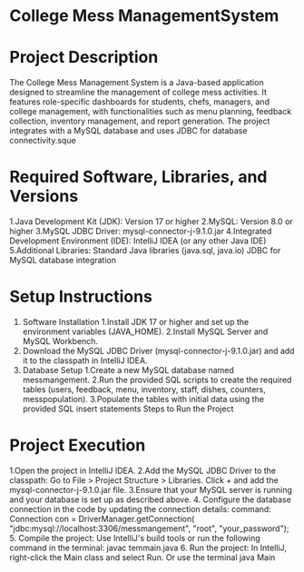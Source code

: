 # College Mess ManagementSystem
# Project Description
The College Mess Management System is a Java-based application designed to streamline
the management of college mess activities. It features role-specific dashboards for
students, chefs, managers, and college management, with functionalities such as menu
planning, feedback collection, inventory management, and report generation. The project
integrates with a MySQL database and uses JDBC for database connectivity.sque
# Required Software, Libraries, and Versions
1.Java Development Kit (JDK): Version 17 or higher
2.MySQL: Version 8.0 or higher
3.MySQL JDBC Driver: mysql-connector-j-9.1.0.jar
4.Integrated Development Environment (IDE): IntelliJ IDEA (or any other Java IDE)
5.Additional Libraries:
 Standard Java libraries (java.sql, java.io)
 JDBC for MySQL database integration
# Setup Instructions
1. Software Installation
1.Install JDK 17 or higher and set up the environment variables (JAVA_HOME).
2.Install MySQL Server and MySQL Workbench.
3. Download the MySQL JDBC Driver (mysql-connector-j-9.1.0.jar) and add it to the
classpath in IntelliJ IDEA.
2. Database Setup
1.Create a new MySQL database named messmangement.
2.Run the provided SQL scripts to create the required tables (users, feedback, menu,
inventory, staff, dishes, counters, messpopulation).
3.Populate the tables with initial data using the provided SQL insert statements
Steps to Run the Project
# Project Execution
1.Open the project in IntelliJ IDEA.
2.Add the MySQL JDBC Driver to the classpath:
Go to File > Project Structure > Libraries.
Click + and add the mysql-connector-j-9.1.0.jar file.
3.Ensure that your MySQL server is running and your database is set up as described
above.
4. Configure the database connection in the code by updating the connection details:
 command: Connection con = DriverManager.getConnection(
 "jdbc:mysql://localhost:3306/messmangement", "root",
"your_password");
5. Compile the project:
Use IntelliJ's build tools or run the following command in the terminal:
 javac temmain.java
6. Run the project:
In IntelliJ, right-click the Main class and select Run.
Or use the terminal
 java Main
